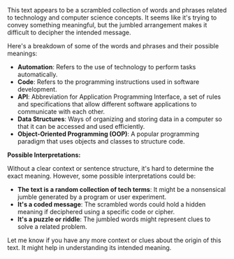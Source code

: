 


This text appears to be a scrambled collection of words and phrases related to technology and computer science concepts. It seems like it's trying to convey something meaningful, but the jumbled arrangement makes it difficult to decipher the intended message. 

Here's a breakdown of some of the words and phrases and their possible meanings:

* **Automation**:  Refers to the use of technology to perform tasks automatically.
* **Code**:  Refers to the programming instructions used in software development.
* **API**:  Abbreviation for Application Programming Interface, a set of rules and specifications that allow different software applications to communicate with each other.
* **Data Structures**:  Ways of organizing and storing data in a computer so that it can be accessed and used efficiently.
* **Object-Oriented Programming (OOP)**: A popular programming paradigm that uses objects and classes to structure code.

**Possible Interpretations:**

Without a clear context or sentence structure, it's hard to determine the exact meaning. However, some possible interpretations could be:

* **The text is a random collection of tech terms**:  It might be a nonsensical jumble generated by a program or user experiment.
* **It's a coded message**: The scrambled words could hold a hidden meaning if deciphered using a specific code or cipher.
* **It's a puzzle or riddle**:  The jumbled words might represent clues to solve a related problem.



Let me know if you have any more context or clues about the origin of this text. It might help in understanding its intended meaning. 
